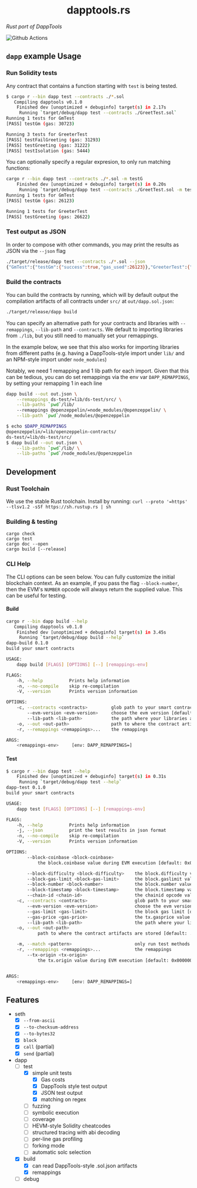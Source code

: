 # <h1 align="center"> dapptools.rs </h1>

*Rust port of DappTools*

![Github Actions](https://github.com/gakonst/dapptools-rs/workflows/Tests/badge.svg)


## `dapp` example Usage

### Run Solidity tests

Any contract that contains a function starting with `test` is being tested.

```bash
$ cargo r --bin dapp test --contracts ./*.sol
   Compiling dapptools v0.1.0
    Finished dev [unoptimized + debuginfo] target(s) in 2.17s
     Running `target/debug/dapp test --contracts ./GreetTest.sol`
Running 1 tests for GmTest
[PASS] testGm (gas: 30723)

Running 3 tests for GreeterTest
[PASS] testFailGreeting (gas: 31293)
[PASS] testGreeting (gas: 31222)
[PASS] testIsolation (gas: 5444)
```

You can optionally specify a regular expresion, to only run matching functions:

```bash
cargo r --bin dapp test --contracts ./*.sol -m testG
    Finished dev [unoptimized + debuginfo] target(s) in 0.20s
     Running `target/debug/dapp test --contracts ./GreetTest.sol -m testG`
Running 1 tests for GmTest
[PASS] testGm (gas: 26123)

Running 1 tests for GreeterTest
[PASS] testGreeting (gas: 26622)
```

### Test output as JSON

In order to compose with other commands, you may print the results as JSON via the `--json` flag

```bash
./target/release/dapp test --contracts ./*.sol --json
{"GmTest":{"testGm":{"success":true,"gas_used":26123}},"GreeterTest":{"testGreeting":{"success":true,"gas_used":26622},"testFailGreeting":{"success":true,"gas_used":26693},"testIsolation":{"success":true,"gas_used":4144}}}
```

### Build the contracts

You can build the contracts by running, which will by default output the compilation artifacts
of all contracts under `src/` at `out/dapp.sol.json`:

```bash
./target/release/dapp build
```

You can specify an alternative path for your contracts and libraries with `--remappings`, `--lib-path`
and `--contracts`. We default to importing libraries from `./lib`, but you still need to manually
set your remappings.

In the example below, we see that this also works for importing libraries from different paths
(e.g. having a DappTools-style import under `lib/` and an NPM-style import under `node_modules`)

Notably, we need 1 remapping and 1 lib path for each import. Given that this can be tedious,
you can do set remappings via the env var `DAPP_REMAPPINGS`, by setting your remapping  1 in each line

```bash
dapp build --out out.json \
    --remappings ds-test/=lib/ds-test/src/ \
    --lib-paths `pwd`/lib/
    --remappings @openzeppelin/=node_modules/@openzeppelin/ \
    --lib-path `pwd`/node_modules/@openzeppelin
```


```bash
$ echo $DAPP_REMAPPINGS
@openzeppelin/=lib/openzeppelin-contracts/
ds-test/=lib/ds-test/src/
$ dapp build --out out.json \
    --lib-paths `pwd`/lib/ \
    --lib-paths `pwd`/node_modules/@openzeppelin
```

## Development

### Rust Toolchain

We use the stable Rust toolchain. Install by running: `curl --proto '=https' --tlsv1.2 -sSf https://sh.rustup.rs | sh`

### Building & testing

```
cargo check
cargo test
cargo doc --open
cargo build [--release]
```

### CLI Help

The CLI options can be seen below. You can fully customize the initial blockchain
context. As an example, if you pass the flag `--block-number`, then the EVM's `NUMBER`
opcode will always return the supplied value. This can be useful for testing.


#### Build

```bash
cargo r --bin dapp build --help
   Compiling dapptools v0.1.0
    Finished dev [unoptimized + debuginfo] target(s) in 3.45s
     Running `target/debug/dapp build --help`
dapp-build 0.1.0
build your smart contracts

USAGE:
    dapp build [FLAGS] [OPTIONS] [--] [remappings-env]

FLAGS:
    -h, --help          Prints help information
    -n, --no-compile    skip re-compilation
    -V, --version       Prints version information

OPTIONS:
    -c, --contracts <contracts>         glob path to your smart contracts [default: ./src/**/*.sol]
        --evm-version <evm-version>     choose the evm version [default: berlin]
        --lib-path <lib-path>           the path where your libraries are installed
    -o, --out <out-path>                path to where the contract artifacts are stored [default: ./out/dapp.sol.json]
    -r, --remappings <remappings>...    the remappings

ARGS:
    <remappings-env>     [env: DAPP_REMAPPINGS=]
```

#### Test

```bash
$ cargo r --bin dapp test --help
    Finished dev [unoptimized + debuginfo] target(s) in 0.31s
     Running `target/debug/dapp test --help`
dapp-test 0.1.0
build your smart contracts

USAGE:
    dapp test [FLAGS] [OPTIONS] [--] [remappings-env]

FLAGS:
    -h, --help          Prints help information
    -j, --json          print the test results in json format
    -n, --no-compile    skip re-compilation
    -V, --version       Prints version information

OPTIONS:
        --block-coinbase <block-coinbase>
            the block.coinbase value during EVM execution [default: 0x0000000000000000000000000000000000000000]

        --block-difficulty <block-difficulty>    the block.difficulty value during EVM execution [default: 0]
        --block-gas-limit <block-gas-limit>      the block.gaslimit value during EVM execution
        --block-number <block-number>            the block.number value during EVM execution [default: 0]
        --block-timestamp <block-timestamp>      the block.timestamp value during EVM execution [default: 0]
        --chain-id <chain-id>                    the chainid opcode value [default: 1]
    -c, --contracts <contracts>                  glob path to your smart contracts [default: ./src/**/*.sol]
        --evm-version <evm-version>              choose the evm version [default: berlin]
        --gas-limit <gas-limit>                  the block gas limit [default: 25000000]
        --gas-price <gas-price>                  the tx.gasprice value during EVM execution [default: 0]
        --lib-path <lib-path>                    the path where your libraries are installed
    -o, --out <out-path>
            path to where the contract artifacts are stored [default: ./out/dapp.sol.json]

    -m, --match <pattern>                        only run test methods matching regex [default: .*]
    -r, --remappings <remappings>...             the remappings
        --tx-origin <tx-origin>
            the tx.origin value during EVM execution [default: 0x0000000000000000000000000000000000000000]


ARGS:
    <remappings-env>     [env: DAPP_REMAPPINGS=]

```

## Features

* seth
    * [x] `--from-ascii`
    * [x] `--to-checksum-address`
    * [x] `--to-bytes32`
    * [x] `block`
    * [x] `call` (partial)
    * [x] `send` (partial)
* dapp
    * [ ] test
        * [x] simple unit tests
            * [x] Gas costs
            * [x] DappTools style test output
            * [x] JSON test output
            * [x] matching on regex
        * [ ] fuzzing
        * [ ] symbolic execution
        * [ ] coverage
        * [ ] HEVM-style Solidity cheatcodes
        * [ ] structured tracing with abi decoding
        * [ ] per-line gas profiling
        * [ ] forking mode
        * [ ] automatic solc selection
    * [x] build
        * [x] can read DappTools-style .sol.json artifacts
        * [x] remappings
    * [ ] debug
